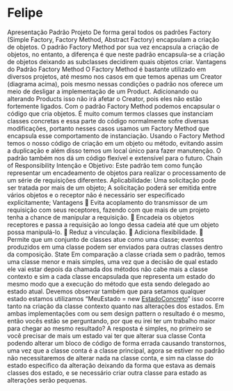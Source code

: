 # Felipe
Apresentação Padrão Projeto
De forma geral todos os padrões Factory (Simple Factory, Factory Method, Abstract
Factory) encapsulam a criação de objetos. O padrão Factory Method por sua vez
encapsula a criação de objetos, no entanto, a diferença é que neste padrão encapsula-se a
criação de objetos deixando as subclasses decidirem quais objetos criar.
Vantagens do Padrão Factory Method
O Factory Method é bastante utilizado em diversos projetos, até mesmo nos casos em
que temos apenas um Creator (diagrama acima), pois mesmo nessas condições o padrão
nos oferece um meio de desligar a implementação de um Product. Adicionando ou
alterando Products isso não irá afetar o Creator, pois eles não estão fortemente ligados.
Com o padrão Factory Method podemos encapsular o código que cria objetos. É muito
comum termos classes que instanciam classes concretas e essa parte do código
normalmente sofre diversas modificações, portanto nesses casos usamos um Factory
Method que encapsula esse comportamento de instanciação.
Usando o Factory Method temos o nosso código de criação em um objeto ou método,
evitando assim a duplicação e além disso temos um local único para fazer manutenção.
O padrão também nos dá um código flexível e extensível para o futuro.
Chain of Responsibility
Intenção e Objetivo:
Este padrão tem como função representar um encadeamento de objetos para realizar o
processamento de um série de requisições diferentes.
Aplicabilidade:
Uma solicitação pode ser tratada por mais de um objeto;
A solicitação poderá ser emitida entre vários objetos e o receptor não é necessário ser
especificado explicitamente;
Vantagens
 Evita acoplamento do transmissor de um requisição com seus receptores, fazendo com
que mais de um projeto tenha a chance de manipular a requisição.
 Encadeia os objetos receptores e passa a requisição ao longo dessa cadeia até que um
objeto possa manipulá-lo.
 Reduz a vinculação.
 Adiciona flexibilidade.
 Permite que um conjunto de classes atue como uma classe; eventos produzidos em uma
classe podem ser enviados para outras classes dentro da composição.
State
Em comparação a classe criada sem o padrão, temos uma classe menor e mais simples,
uma vez que a decisão de qual estado ele vai estar depois da chamada dos métodos não
cabe mais a classe contexto e sim a cada classe encapsulada que representa um estado
do mesmo modo que a execução do método que esta sendo delegado ao estado atual.
Devemos observar também que para setamos qualquer estado estamos utilizamos
“MeuEstado = new [EstadoConcreto]([Contexto])” isso ocorre tanto na criação da
classe contexto quanto nas alterações dos estados.
Em ambas implementações com ou sem design pattern o resultado é o mesmo, então
vocês estão se perguntando, por que eu irei ter um trabalho maior para chegar ao mesmo
resultado?
A resposta é simples, no primeiro se você precisar de mais um estado vai ter que alterar
sua classe Conta podendo alterar um bloco de código de forma errada causando
transtornos, uma vez que a classe conta é a classe principal, agora se estiver no padrão
não necessitaremos de alterar nada na classe conta, e sim na classe do estado especifico
da alteração deixando da forma que estava as demais classes dos estado, e se necessário
criar outra classe para estado as alterações serão pequenas.
